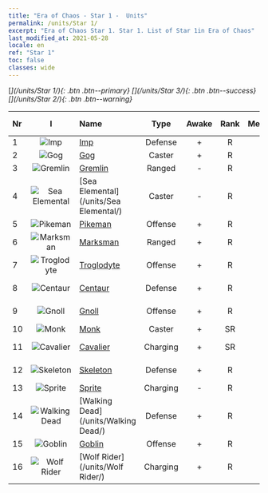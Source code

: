 ```yaml
---
title: "Era of Chaos - Star 1 -  Units"
permalink: /units/Star 1/
excerpt: "Era of Chaos Star 1. Star 1. List of Star 1in Era of Chaos"
last_modified_at: 2021-05-28
locale: en
ref: "Star 1"
toc: false
classes: wide
---
```

 [<i class="fas fa-star"/>](/units/Star 1/){: .btn .btn--primary} [<i class="fas fa-star"/><i class="fas fa-star"/><i class="fas fa-star"/>](/units/Star 3/){: .btn .btn--success} [<i class="fas fa-star"/><i class="fas fa-star"/>](/units/Star 2/){: .btn .btn--warning} 

  | Nr | I |         Name        |   Type   | Awake | Rank |   Members     |  Stars  | Exclusive | Attack  |     HP    |  Awaken Name  |
  |:---|:-:|:--------------------|:--------:|:-----:|:---------:|:-------------:|:-------:|:---------:|:-------:|:---------:|:--------------|
  | 1 | ![Imp](/images/u/ti_xiaoemo.jpg) | [Imp](/units/Imp/) | Defense | + | R | x9 | <i class="fas fa-star"/> | - | 51.3 | 1224 |  Familiar  |
  | 2 | ![Gog](/images/u/ti_touhuoguai.jpg) | [Gog](/units/Gog/) | Caster | + | R | x9 | <i class="fas fa-star"/> | - | 102.6 | 629 |  Magog  |
  | 3 | ![Gremlin](/images/u/ti_xiaoyaojing.jpg) | [Gremlin](/units/Gremlin/) | Ranged | - | R | x9 | <i class="fas fa-star"/> | - | 84.4 | 645 |   -   |
  | 4 | ![Sea Elemental](/images/u/ti_haiyuansu.jpg) | [Sea Elemental](/units/Sea Elemental/) | Caster | - | R | x9 | <i class="fas fa-star"/> | - | 201.8 | 1446 |  Tidal Elemental  |
  | 5 | ![Pikeman](/images/u/ti_jibing.jpg) | [Pikeman](/units/Pikeman/) | Offense | + | R | x9 | <i class="fas fa-star"/> | - | 84.4 | 645 |  Halberdier  |
  | 6 | ![Marksman](/images/u/ti_nushou.jpg) | [Marksman](/units/Marksman/) | Ranged | + | R | x9 | <i class="fas fa-star"/> | + | 85.3 | 438 |  Master Archer  |
  | 7 | ![Troglodyte](/images/u/ti_dongxueren.jpg) | [Troglodyte](/units/Troglodyte/) | Offense | + | R | x9 | <i class="fas fa-star"/> | - | 86.0 | 744 |  Dark Troglodyte  |
  | 8 | ![Centaur](/images/u/ti_banrenma.jpg) | [Centaur](/units/Centaur/) | Defense | + | R | x9 | <i class="fas fa-star"/> | - | 111.0 | 2691 |  Centaur Captain  |
  | 9 | ![Gnoll](/images/u/ti_langren.jpg) | [Gnoll](/units/Gnoll/) | Offense | + | R | x9 | <i class="fas fa-star"/> | - | 84.4 | 761 |  Gnoll Warrior  |
  | 10 | ![Monk](/images/u/ti_senglv.jpg) | [Monk](/units/Monk/) | Caster | + | SR | x4 | <i class="fas fa-star"/> | - | 102.6 | 662 |  Zealot  |
  | 11 | ![Cavalier](/images/u/ti_qishi.jpg) | [Cavalier](/units/Cavalier/) | Charging | + | SR | x4 | <i class="fas fa-star"/> | + | 79.4 | 811 |  Champion Knights  |
  | 12 | ![Skeleton](/images/u/ti_kulouzhanshi.jpg) | [Skeleton](/units/Skeleton/) | Defense | + | R | x9 | <i class="fas fa-star"/> | - | 57.9 | 1158 |  Skeleton Warrior  |
  | 13 | ![Sprite](/images/u/ti_mofaxianling.jpg) | [Sprite](/units/Sprite/) | Charging | - | R | x4 | <i class="fas fa-star"/> | - | 69.5 | 993 |    |
  | 14 | ![Walking Dead](/images/u/ti_jiangshi.jpg) | [Walking Dead](/units/Walking Dead/) | Defense | + | R | x9 | <i class="fas fa-star"/> | + | 117.7 | 2758 |  Zombie  |
  | 15 | ![Goblin](/images/u/ti_shourenzhanshi.jpg) | [Goblin](/units/Goblin/) | Offense | + | R | x9 | <i class="fas fa-star"/> | - | 82.7 | 761 |  Hobgoblin  |
  | 16 | ![Wolf Rider](/images/u/ti_langqibing.jpg) | [Wolf Rider](/units/Wolf Rider/) | Charging | + | R | x9 | <i class="fas fa-star"/> | - | 72.8 | 860 |  Wolf Raider  |
